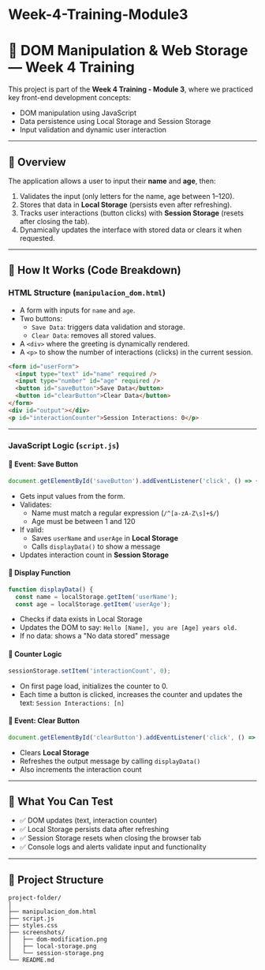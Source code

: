 # Week-4-Training-Module3

# 🧩 DOM Manipulation & Web Storage — Week 4 Training

This project is part of the **Week 4 Training - Module 3**, where we practiced key front-end development concepts:

- DOM manipulation using JavaScript
- Data persistence using Local Storage and Session Storage
- Input validation and dynamic user interaction

---

## 🚀 Overview

The application allows a user to input their **name** and **age**, then:

1. Validates the input (only letters for the name, age between 1–120).
2. Stores that data in **Local Storage** (persists even after refreshing).
3. Tracks user interactions (button clicks) with **Session Storage** (resets after closing the tab).
4. Dynamically updates the interface with stored data or clears it when requested.

---

## 🧠 How It Works (Code Breakdown)

### HTML Structure (`manipulacion_dom.html`)

- A form with inputs for `name` and `age`.
- Two buttons:
  - `Save Data`: triggers data validation and storage.
  - `Clear Data`: removes all stored values.
- A `<div>` where the greeting is dynamically rendered.
- A `<p>` to show the number of interactions (clicks) in the current session.

```html
<form id="userForm">
  <input type="text" id="name" required />
  <input type="number" id="age" required />
  <button id="saveButton">Save Data</button>
  <button id="clearButton">Clear Data</button>
</form>
<div id="output"></div>
<p id="interactionCounter">Session Interactions: 0</p>
```

---

### JavaScript Logic (`script.js`)

#### 📌 Event: Save Button

```js
document.getElementById('saveButton').addEventListener('click', () => {
```

- Gets input values from the form.
- Validates:
  - Name must match a regular expression (`/^[a-zA-Z\s]+$/`)
  - Age must be between 1 and 120
- If valid:
  - Saves `userName` and `userAge` in **Local Storage**
  - Calls `displayData()` to show a message
- Updates interaction count in **Session Storage**

#### 📌 Display Function

```js
function displayData() {
  const name = localStorage.getItem('userName');
  const age = localStorage.getItem('userAge');
```

- Checks if data exists in Local Storage
- Updates the DOM to say: `Hello [Name], you are [Age] years old.`
- If no data: shows a "No data stored" message

#### 📌 Counter Logic

```js
sessionStorage.setItem('interactionCount', 0);
```

- On first page load, initializes the counter to 0.
- Each time a button is clicked, increases the counter and updates the text:
  `Session Interactions: [n]`

#### 📌 Event: Clear Button

```js
document.getElementById('clearButton').addEventListener('click', () => {
```

- Clears **Local Storage**
- Refreshes the output message by calling `displayData()`
- Also increments the interaction count

---

## 🧪 What You Can Test

- ✅ DOM updates (text, interaction counter)
- ✅ Local Storage persists data after refreshing
- ✅ Session Storage resets when closing the browser tab
- ✅ Console logs and alerts validate input and functionality

---

## 📂 Project Structure

```
project-folder/
│
├── manipulacion_dom.html
├── script.js
├── styles.css
├── screenshots/
│   ├── dom-modification.png
│   ├── local-storage.png
│   └── session-storage.png
└── README.md
```
